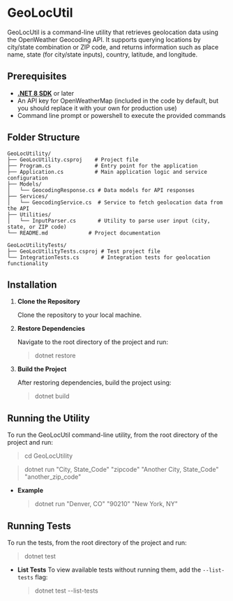 ﻿# GeoLocUtil
GeoLocUtil is a command-line utility that retrieves geolocation data using the OpenWeather Geocoding API. It supports querying locations by city/state combination or ZIP code, and returns information such as place name, state (for city/state inputs), country, latitude, and longitude.

## Prerequisites

- **[.NET 8 SDK](https://dotnet.microsoft.com/en-us/download/dotnet/8.0)** or later
- An API key for OpenWeatherMap (included in the code by default, but you should replace it with your own for production use)
- Command line prompt or powershell to execute the provided commands

## Folder Structure

```plaintext
GeoLocUtility/
├── GeoLocUtility.csproj    # Project file
├── Program.cs              # Entry point for the application
├── Application.cs          # Main application logic and service configuration
├── Models/
│   └── GeocodingResponse.cs # Data models for API responses
├── Services/
│   └── GeocodingService.cs  # Service to fetch geolocation data from the API
├── Utilities/
│   └── InputParser.cs       # Utility to parse user input (city, state, or ZIP code)
└── README.md             # Project documentation

GeoLocUtilityTests/
├── GeoLocUtilityTests.csproj # Test project file
└── IntegrationTests.cs       # Integration tests for geolocation functionality
```

## Installation

1. **Clone the Repository**

    Clone the repository to your local machine.

2. **Restore Dependencies**

   Navigate to the root directory of the project and run:
   
    > dotnet restore

3. **Build the Project**

    After restoring dependencies, build the project using:
    
    > dotnet build

## Running the Utility

To run the GeoLocUtil command-line utility, from the root directory of the project and run:

> cd GeoLocUtility

> dotnet run "City, State_Code" "zipcode" "Another City, State_Code" "another_zip_code"

+ **Example**
    > dotnet run "Denver, CO" "90210" "New York, NY"

## Running Tests

To run the tests, from the root directory of the project and run:

> dotnet test

+ **List Tests**
    To view available tests without running them, add the `--list-tests` flag:

    > dotnet test --list-tests